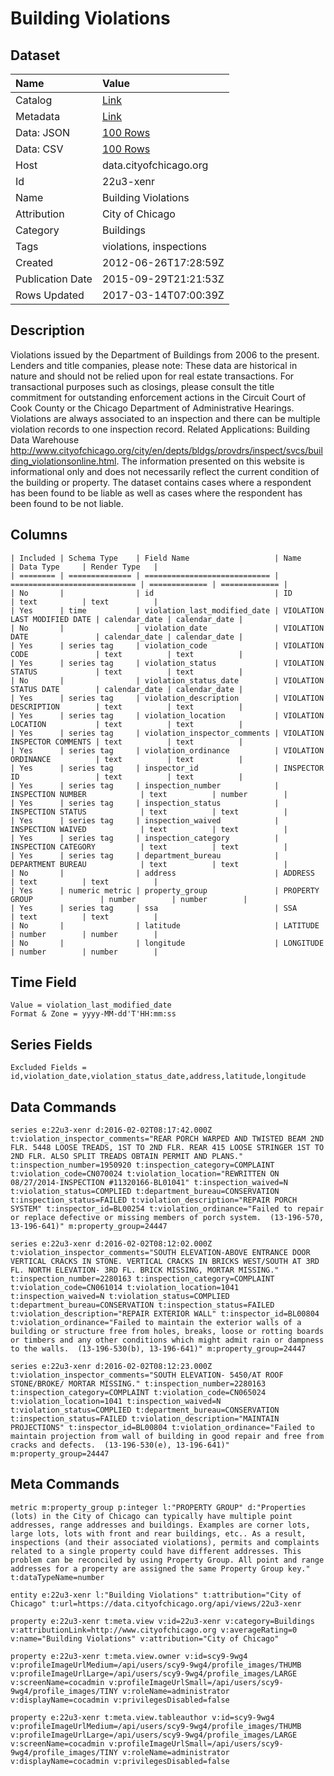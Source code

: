 # Building Violations

## Dataset

| Name | Value |
| :--- | :---- |
| Catalog | [Link](https://catalog.data.gov/dataset/building-violations-f0f5e) |
| Metadata | [Link](https://data.cityofchicago.org/api/views/22u3-xenr) |
| Data: JSON | [100 Rows](https://data.cityofchicago.org/api/views/22u3-xenr/rows.json?max_rows=100) |
| Data: CSV | [100 Rows](https://data.cityofchicago.org/api/views/22u3-xenr/rows.csv?max_rows=100) |
| Host | data.cityofchicago.org |
| Id | 22u3-xenr |
| Name | Building Violations |
| Attribution | City of Chicago |
| Category | Buildings |
| Tags | violations, inspections |
| Created | 2012-06-26T17:28:59Z |
| Publication Date | 2015-09-29T21:21:53Z |
| Rows Updated | 2017-03-14T07:00:39Z |

## Description

Violations issued by the Department of Buildings from 2006 to the present.  Lenders and title companies, please note: These data are historical in nature and should not be relied upon for real estate transactions. For transactional purposes such as closings, please consult the title commitment for outstanding enforcement actions in the Circuit Court of Cook County or the Chicago Department of Administrative Hearings. Violations are always associated to an inspection and there can be multiple violation records to one inspection record. Related Applications: Building Data Warehouse http://www.cityofchicago.org/city/en/depts/bldgs/provdrs/inspect/svcs/building_violationsonline.html. The information presented on this website is informational only and does not necessarily reflect the current condition of the building or property. The dataset contains cases where a respondent has been found to be liable as well as cases where the respondent has been found to be not liable.

## Columns

```ls
| Included | Schema Type    | Field Name                   | Name                         | Data Type     | Render Type   |
| ======== | ============== | ============================ | ============================ | ============= | ============= |
| No       |                | id                           | ID                           | text          | text          |
| Yes      | time           | violation_last_modified_date | VIOLATION LAST MODIFIED DATE | calendar_date | calendar_date |
| No       |                | violation_date               | VIOLATION DATE               | calendar_date | calendar_date |
| Yes      | series tag     | violation_code               | VIOLATION CODE               | text          | text          |
| Yes      | series tag     | violation_status             | VIOLATION STATUS             | text          | text          |
| No       |                | violation_status_date        | VIOLATION STATUS DATE        | calendar_date | calendar_date |
| Yes      | series tag     | violation_description        | VIOLATION DESCRIPTION        | text          | text          |
| Yes      | series tag     | violation_location           | VIOLATION LOCATION           | text          | text          |
| Yes      | series tag     | violation_inspector_comments | VIOLATION INSPECTOR COMMENTS | text          | text          |
| Yes      | series tag     | violation_ordinance          | VIOLATION ORDINANCE          | text          | text          |
| Yes      | series tag     | inspector_id                 | INSPECTOR ID                 | text          | text          |
| Yes      | series tag     | inspection_number            | INSPECTION NUMBER            | text          | number        |
| Yes      | series tag     | inspection_status            | INSPECTION STATUS            | text          | text          |
| Yes      | series tag     | inspection_waived            | INSPECTION WAIVED            | text          | text          |
| Yes      | series tag     | inspection_category          | INSPECTION CATEGORY          | text          | text          |
| Yes      | series tag     | department_bureau            | DEPARTMENT BUREAU            | text          | text          |
| No       |                | address                      | ADDRESS                      | text          | text          |
| Yes      | numeric metric | property_group               | PROPERTY GROUP               | number        | number        |
| Yes      | series tag     | ssa                          | SSA                          | text          | text          |
| No       |                | latitude                     | LATITUDE                     | number        | number        |
| No       |                | longitude                    | LONGITUDE                    | number        | number        |
```

## Time Field

```ls
Value = violation_last_modified_date
Format & Zone = yyyy-MM-dd'T'HH:mm:ss
```

## Series Fields

```ls
Excluded Fields = id,violation_date,violation_status_date,address,latitude,longitude
```

## Data Commands

```ls
series e:22u3-xenr d:2016-02-02T08:17:42.000Z t:violation_inspector_comments="REAR PORCH WARPED AND TWISTED BEAM 2ND FLR. 5448 LOOSE TREADS, 1ST TO 2ND FLR. REAR 415 LOOSE STRINGER 1ST TO 2ND FLR. ALSO SPLIT TREADS OBTAIN PERMIT AND PLANS." t:inspection_number=1950920 t:inspection_category=COMPLAINT t:violation_code=CN070024 t:violation_location="REWRITTEN ON 08/27/2014-INSPECTION #11320166-BL01041" t:inspection_waived=N t:violation_status=COMPLIED t:department_bureau=CONSERVATION t:inspection_status=FAILED t:violation_description="REPAIR PORCH SYSTEM" t:inspector_id=BL00254 t:violation_ordinance="Failed to repair or replace defective or missing members of porch system.  (13-196-570, 13-196-641)" m:property_group=24447

series e:22u3-xenr d:2016-02-02T08:12:02.000Z t:violation_inspector_comments="SOUTH ELEVATION-ABOVE ENTRANCE DOOR VERTICAL CRACKS IN STONE. VERTICAL CRACKS IN BRICKS WEST/SOUTH AT 3RD FL. NORTH ELEVATION- 3RD FL. BRICK MISSING, MORTAR MISSING." t:inspection_number=2280163 t:inspection_category=COMPLAINT t:violation_code=CN061014 t:violation_location=1041 t:inspection_waived=N t:violation_status=COMPLIED t:department_bureau=CONSERVATION t:inspection_status=FAILED t:violation_description="REPAIR EXTERIOR WALL" t:inspector_id=BL00804 t:violation_ordinance="Failed to maintain the exterior walls of a building or structure free from holes, breaks, loose or rotting boards or timbers and any other conditions which might admit rain or dampness to the walls.  (13-196-530(b), 13-196-641)" m:property_group=24447

series e:22u3-xenr d:2016-02-02T08:12:23.000Z t:violation_inspector_comments="SOUTH ELEVATION- 5450/AT ROOF STONE/BROKE/ MORTAR MISSING." t:inspection_number=2280163 t:inspection_category=COMPLAINT t:violation_code=CN065024 t:violation_location=1041 t:inspection_waived=N t:violation_status=COMPLIED t:department_bureau=CONSERVATION t:inspection_status=FAILED t:violation_description="MAINTAIN PROJECTIONS" t:inspector_id=BL00804 t:violation_ordinance="Failed to maintain projection from wall of building in good repair and free from cracks and defects.  (13-196-530(e), 13-196-641)" m:property_group=24447
```

## Meta Commands

```ls
metric m:property_group p:integer l:"PROPERTY GROUP" d:"Properties (lots) in the City of Chicago can typically have multiple point addresses, range addresses and buildings. Examples are corner lots, large lots, lots with front and rear buildings, etc.. As a result, inspections (and their associated violations), permits and complaints related to a single property could have different addresses. This problem can be reconciled by using Property Group. All point and range addresses for a property are assigned the same Property Group key." t:dataTypeName=number

entity e:22u3-xenr l:"Building Violations" t:attribution="City of Chicago" t:url=https://data.cityofchicago.org/api/views/22u3-xenr

property e:22u3-xenr t:meta.view v:id=22u3-xenr v:category=Buildings v:attributionLink=http://www.cityofchicago.org v:averageRating=0 v:name="Building Violations" v:attribution="City of Chicago"

property e:22u3-xenr t:meta.view.owner v:id=scy9-9wg4 v:profileImageUrlMedium=/api/users/scy9-9wg4/profile_images/THUMB v:profileImageUrlLarge=/api/users/scy9-9wg4/profile_images/LARGE v:screenName=cocadmin v:profileImageUrlSmall=/api/users/scy9-9wg4/profile_images/TINY v:roleName=administrator v:displayName=cocadmin v:privilegesDisabled=false

property e:22u3-xenr t:meta.view.tableauthor v:id=scy9-9wg4 v:profileImageUrlMedium=/api/users/scy9-9wg4/profile_images/THUMB v:profileImageUrlLarge=/api/users/scy9-9wg4/profile_images/LARGE v:screenName=cocadmin v:profileImageUrlSmall=/api/users/scy9-9wg4/profile_images/TINY v:roleName=administrator v:displayName=cocadmin v:privilegesDisabled=false
```